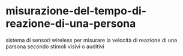 # misurazione-del-tempo-di-reazione-di-una-persona
sistema di sensori wireless per misurare la velocità di reazione di una parsona secondo stimoli visivi o auditivi 
